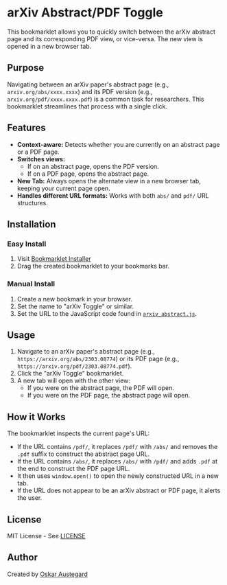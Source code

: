 # arXiv Abstract/PDF Toggle

This bookmarklet allows you to quickly switch between the arXiv abstract page and its corresponding PDF view, or vice-versa. The new view is opened in a new browser tab.

## Purpose

Navigating between an arXiv paper's abstract page (e.g., `arxiv.org/abs/xxxx.xxxx`) and its PDF version (e.g., `arxiv.org/pdf/xxxx.xxxx.pdf`) is a common task for researchers. This bookmarklet streamlines that process with a single click.

## Features

-   **Context-aware:** Detects whether you are currently on an abstract page or a PDF page.
-   **Switches views:**
    -   If on an abstract page, opens the PDF version.
    -   If on a PDF page, opens the abstract page.
-   **New Tab:** Always opens the alternate view in a new browser tab, keeping your current page open.
-   **Handles different URL formats:** Works with both `abs/` and `pdf/` URL structures.

## Installation

### Easy Install
1. Visit [Bookmarklet Installer](https://austegard.com/bookmarklet-installer.html?bookmarklet=arxiv_abstract.js)
2. Drag the created bookmarklet to your bookmarks bar.

### Manual Install
1. Create a new bookmark in your browser.
2. Set the name to "arXiv Toggle" or similar.
3. Set the URL to the JavaScript code found in [`arxiv_abstract.js`](https://github.com/oaustegard/bookmarklets/blob/main/arxiv_abstract.js).

## Usage

1.  Navigate to an arXiv paper's abstract page (e.g., `https://arxiv.org/abs/2303.08774`) or its PDF page (e.g., `https://arxiv.org/pdf/2303.08774.pdf`).
2.  Click the "arXiv Toggle" bookmarklet.
3.  A new tab will open with the other view:
    *   If you were on the abstract page, the PDF will open.
    *   If you were on the PDF page, the abstract page will open.

## How it Works

The bookmarklet inspects the current page's URL:
- If the URL contains `/pdf/`, it replaces `/pdf/` with `/abs/` and removes the `.pdf` suffix to construct the abstract page URL.
- If the URL contains `/abs/`, it replaces `/abs/` with `/pdf/` and adds `.pdf` at the end to construct the PDF page URL.
- It then uses `window.open()` to open the newly constructed URL in a new tab.
- If the URL does not appear to be an arXiv abstract or PDF page, it alerts the user.

## License

MIT License - See [LICENSE](https://github.com/oaustegard/bookmarklets/blob/main/LICENSE)

## Author

Created by [Oskar Austegard](https://austegard.com)
